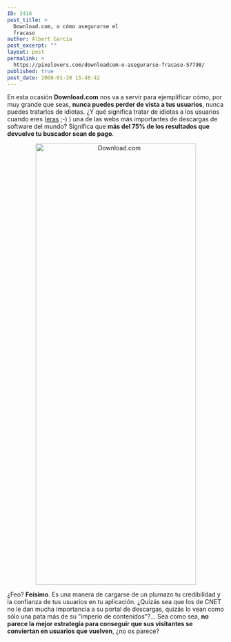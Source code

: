 ```yaml
---
ID: 2416
post_title: >
  Download.com, o cómo asegurarse el
  fracaso
author: Albert Garcia
post_excerpt: ""
layout: post
permalink: >
  https://pixelovers.com/downloadcom-o-asegurarse-fracaso-57798/
published: true
post_date: 2008-01-30 15:48:42
---
```

En esta ocasión <strong>Download.com</strong> nos va a servir para ejemplificar cómo, por muy grande que seas, <strong>nunca puedes perder de vista a tus usuarios</strong>, nunca puedes tratarlos de idiotas. ¿Y qué significa tratar de idiotas a los usuarios cuando eres (<a href="http://www.alexa.com/data/details/traffic_details/softonic.com/softonic.com?h=300&amp;h=400&amp;range=3m&amp;site0=softonic.com&amp;site1=download.com&amp;size=Medium&amp;w=610&amp;w=700&amp;y=t&amp;z=3&amp;z=3">eras</a> ;-) ) una de las webs más importantes de descargas de software del mundo? Significa que <strong>más del 75% de los resultados que devuelve tu buscador sean de pago</strong>. <!--more-->
<p align="center"><img class="fotobonita" title="Download.com" src="/app/uploads/sites/7/2008/01/57798-49073.jpg" alt="Download.com" width="372" height="1024" /></p>
¿Feo? <strong>Feísimo</strong>. Es una manera de cargarse de un plumazo tu credibilidad y la confianza de tus usuarios en tu aplicación. ¿Quizás sea que los de CNET no le dan mucha importancia a su portal de descargas, quizás lo vean como sólo una pata más de su "imperio de contenidos"?... Sea como sea, <strong>no parece la mejor estrategia para conseguir que sus visitantes se conviertan en usuarios que vuelven</strong>, ¿no os parece?